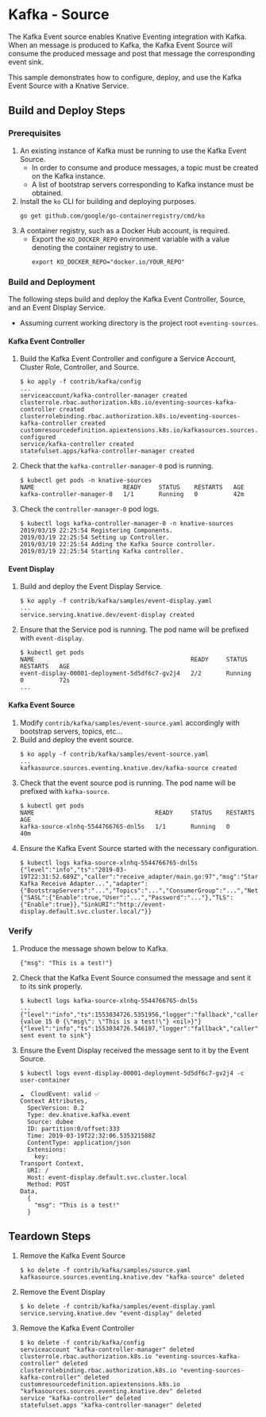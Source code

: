# Kafka - Source
The Kafka Event source enables Knative Eventing integration with Kafka. When an message is produced to Kafka, the
Kafka Event Source will consume the produced message and post that message the corresponding event sink.
  
This sample demonstrates how to configure, deploy, and use the Kafka Event Source with a Knative Service.

## Build and Deploy Steps
### Prerequisites
1. An existing instance of Kafka must be running to use the Kafka Event Source.
    - In order to consume and produce messages, a topic must be created on the Kafka instance.
    - A list of bootstrap servers corresponding to Kafka instance must be obtained.
2. Install the `ko` CLI for building and deploying purposes.
    ```
    go get github.com/google/go-containerregistry/cmd/ko
    ```
3. A container registry, such as a Docker Hub account, is required.
    - Export the `KO_DOCKER_REPO` environment variable with a value denoting the container registry to use.
      ```
      export KO_DOCKER_REPO="docker.io/YOUR_REPO"
      ```

### Build and Deployment
The following steps build and deploy the Kafka Event Controller, Source, and an Event Display Service.
- Assuming current working directory is the project root `eventing-sources`.

#### Kafka Event Controller
1. Build the Kafka Event Controller and configure a Service Account, Cluster Role, Controller, and Source.
    ```
    $ ko apply -f contrib/kafka/config
    ...
    serviceaccount/kafka-controller-manager created
    clusterrole.rbac.authorization.k8s.io/eventing-sources-kafka-controller created
    clusterrolebinding.rbac.authorization.k8s.io/eventing-sources-kafka-controller created
    customresourcedefinition.apiextensions.k8s.io/kafkasources.sources.eventing.knative.dev configured
    service/kafka-controller created
    statefulset.apps/kafka-controller-manager created
    ```
2. Check that the `kafka-controller-manager-0` pod is running.
    ```
    $ kubectl get pods -n knative-sources
    NAME                         READY     STATUS    RESTARTS   AGE
    kafka-controller-manager-0   1/1       Running   0          42m
    ```
3. Check the `controller-manager-0` pod logs.
    ```
    $ kubectl logs kafka-controller-manager-0 -n knative-sources
    2019/03/19 22:25:54 Registering Components.
    2019/03/19 22:25:54 Setting up Controller.
    2019/03/19 22:25:54 Adding the Kafka Source controller.
    2019/03/19 22:25:54 Starting Kafka controller.
    ```

#### Event Display 
1. Build and deploy the Event Display Service.
    ```
    $ ko apply -f contrib/kafka/samples/event-display.yaml
    ...
    service.serving.knative.dev/event-display created
    ``` 
2. Ensure that the Service pod is running. The pod name will be prefixed with `event-display`.
    ```
    $ kubectl get pods
    NAME                                            READY     STATUS    RESTARTS   AGE
    event-display-00001-deployment-5d5df6c7-gv2j4   2/2       Running   0          72s
    ...
    ```

#### Kafka Event Source
1. Modify `contrib/kafka/samples/event-source.yaml` accordingly with bootstrap servers, topics, etc... 
2. Build and deploy the event source.
    ```
    $ ko apply -f contrib/kafka/samples/event-source.yaml
    ...
    kafkasource.sources.eventing.knative.dev/kafka-source created
    ```
3. Check that the event source pod is running. The pod name will be prefixed with `kafka-source`.
    ```
    $ kubectl get pods
    NAME                                  READY     STATUS    RESTARTS   AGE
    kafka-source-xlnhq-5544766765-dnl5s   1/1       Running   0          40m
    ```
4.  Ensure the Kafka Event Source started with the necessary configuration.
    ```
    $ kubectl logs kafka-source-xlnhq-5544766765-dnl5s
    {"level":"info","ts":"2019-03-19T22:31:52.689Z","caller":"receive_adapter/main.go:97","msg":"Starting Kafka Receive Adapter...","adapter":{"BootstrapServers":"...","Topics":"...","ConsumerGroup":"...","Net":{"SASL":{"Enable":true,"User":"...","Password":"..."},"TLS":{"Enable":true}},"SinkURI":"http://event-display.default.svc.cluster.local/"}}
    ```

### Verify
1. Produce the message shown below to Kafka.
    ```
    {"msg": "This is a test!"}
    ```
2. Check that the Kafka Event Source consumed the message and sent it to its sink properly.
    ```
    $ kubectl logs kafka-source-xlnhq-5544766765-dnl5s
    ...
    {"level":"info","ts":1553034726.5351956,"logger":"fallback","caller":"adapter/adapter.go:121","msg":"Received: {value 15 0 {\"msg\": \"This is a test!\"} <nil>}"}
    {"level":"info","ts":1553034726.546107,"logger":"fallback","caller":"adapter/adapter.go:154","msg":"Successfully sent event to sink"}
    ```
3. Ensure the Event Display received the message sent to it by the Event Source.
    ```
    $ kubectl logs event-display-00001-deployment-5d5df6c7-gv2j4 -c user-container
    
    ☁️  CloudEvent: valid ✅
    Context Attributes,
      SpecVersion: 0.2
      Type: dev.knative.kafka.event
      Source: dubee
      ID: partition:0/offset:333
      Time: 2019-03-19T22:32:06.535321588Z
      ContentType: application/json
      Extensions: 
        key: 
    Transport Context,
      URI: /
      Host: event-display.default.svc.cluster.local
      Method: POST
    Data,
      {
        "msg": "This is a test!"
      }
    ```

## Teardown Steps
1. Remove the Kafka Event Source
    ```
    $ ko delete -f contrib/kafka/samples/source.yaml
    kafkasource.sources.eventing.knative.dev "kafka-source" deleted
    ```
2. Remove the Event Display
    ```
    $ ko delete -f contrib/kafka/samples/event-display.yaml
    service.serving.knative.dev "event-display" deleted
    ```
3. Remove the Kafka Event Controller
    ```
    $ ko delete -f contrib/kafka/config
    serviceaccount "kafka-controller-manager" deleted
    clusterrole.rbac.authorization.k8s.io "eventing-sources-kafka-controller" deleted
    clusterrolebinding.rbac.authorization.k8s.io "eventing-sources-kafka-controller" deleted
    customresourcedefinition.apiextensions.k8s.io "kafkasources.sources.eventing.knative.dev" deleted
    service "kafka-controller" deleted
    statefulset.apps "kafka-controller-manager" deleted
    ```
